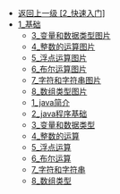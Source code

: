 - [返回上一级 [2_快速入门]](page/后端/JavaNote/2_Java(书栈)/2_快速入门/)
- [1_基础](page/后端/JavaNote/2_Java(书栈)/2_快速入门/1_基础/)
  - [3_变量和数据类型图片](page/后端/JavaNote/2_Java(书栈)/2_快速入门/1_基础/3_变量和数据类型图片/)
  - [4_整数的运算图片](page/后端/JavaNote/2_Java(书栈)/2_快速入门/1_基础/4_整数的运算图片/)
  - [5_浮点运算图片](page/后端/JavaNote/2_Java(书栈)/2_快速入门/1_基础/5_浮点运算图片/)
  - [6_布尔运算图片](page/后端/JavaNote/2_Java(书栈)/2_快速入门/1_基础/6_布尔运算图片/)
  - [7_字符和字符串图片](page/后端/JavaNote/2_Java(书栈)/2_快速入门/1_基础/7_字符和字符串图片/)
  - [8_数组类型图片](page/后端/JavaNote/2_Java(书栈)/2_快速入门/1_基础/8_数组类型图片/)
  - [1_java简介](page/后端/JavaNote/2_Java(书栈)/2_快速入门/1_基础/1_java简介.md)
  - [2_java程序基础](page/后端/JavaNote/2_Java(书栈)/2_快速入门/1_基础/2_java程序基础.md)
  - [3_变量和数据类型](page/后端/JavaNote/2_Java(书栈)/2_快速入门/1_基础/3_变量和数据类型.md)
  - [4_整数的运算](page/后端/JavaNote/2_Java(书栈)/2_快速入门/1_基础/4_整数的运算.md)
  - [5_浮点运算](page/后端/JavaNote/2_Java(书栈)/2_快速入门/1_基础/5_浮点运算.md)
  - [6_布尔运算](page/后端/JavaNote/2_Java(书栈)/2_快速入门/1_基础/6_布尔运算.md)
  - [7_字符和字符串](page/后端/JavaNote/2_Java(书栈)/2_快速入门/1_基础/7_字符和字符串.md)
  - [8_数组类型](page/后端/JavaNote/2_Java(书栈)/2_快速入门/1_基础/8_数组类型.md)
